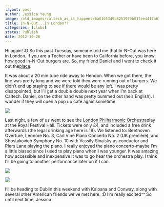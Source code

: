 ```yaml
---
layout: post
author: Jessica Yeung
image: /old_images/caltech_as_it_happens/6a0105349b8251970b017ee4417a61970d.jpg
title: In-N-Out...in London??
categories: [clubs]
status: Publish
date: 2012-10-26
---
```


Hi again! :D
So this past Tuesday, someone told me that In-N-Out was here
in London. If you are a Techer or have been to California before, you know how
good In-N-Out burgers are. So, my friend Daniel and I went to check it out the[place](https://www.huffingtonpost.co.uk/2012/10/16/in-n-out-burgers-hendon-_n_1969727.html).

It was about a 20 min tube ride away to Hendon. When we got
there, the line was pretty long and we were told they were running out of
burgers. We didn’t end up staying to see
if there would be any left. I was pretty disappointed, but I’ll get a double
double next year when I’m back at Caltech. Daniel, on the other hand was pretty
bummed out (he’s English). I wonder if they will open a pop up café again
sometime.


![](/old_images/caltech_as_it_happens/6a0105349b8251970b017d3ccc2745970c.jpg)

Last night, a few of us went to see the [London Philharmonic Orchestra](https://issuu.com/londonphilharmonic/docs/17oct12_lpoprognotes?mode=window&amp;viewMode=singlePage)play at the Royal Festival Hall. Tickets were only £4, and included a
free drink afterwards (the legal drinking age here is 18). We listened to:
Beethoven Overture, Leonore No. 3, Carl Vine Piano Concerto No. 2 (UK
première), and Shostakovich Symphony No. 10 with Vassily Sinaisky as conductor
and Piers Lane playing the piano. I really enjoyed the piano concerto-maybe I’m
a little biased since I used to play piano when I was younger. It was amazing
how accessible and inexpensive it was to go hear the orchestra play. I think
I’ll be going to another performance later on if I can. 


![](/old_images/caltech_as_it_happens/6a0105349b8251970b017d3ccc28ea970c.jpg)


![](/old_images/caltech_as_it_happens/6a0105349b8251970b017c329d9dfa970b.jpg)

I’ll be heading to Dublin this weekend with Kalpana and
Conway, along with several other American friends we’ve met here. :D I’m really
excited^^
So until next time,
Jessica
